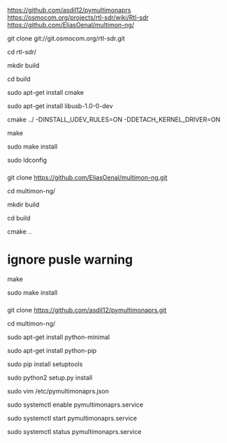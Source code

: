 https://github.com/asdil12/pymultimonaprs
https://osmocom.org/projects/rtl-sdr/wiki/Rtl-sdr
https://github.com/EliasOenal/multimon-ng/


git clone git://git.osmocom.org/rtl-sdr.git

cd rtl-sdr/

mkdir build

cd build

sudo apt-get install cmake

sudo apt-get install libusb-1.0-0-dev

cmake ../ -DINSTALL_UDEV_RULES=ON -DDETACH_KERNEL_DRIVER=ON

make

sudo make install

sudo ldconfig

###

git clone https://github.com/EliasOenal/multimon-ng.git

cd multimon-ng/

mkdir build

cd build

cmake ..

# ignore pusle warning

make

sudo make install

###

git clone https://github.com/asdil12/pymultimonaprs.git

cd multimon-ng/

sudo apt-get install python-minimal

sudo apt-get install python-pip

sudo pip install setuptools

sudo python2 setup.py install

sudo vim /etc/pymultimonaprs.json

sudo systemctl enable pymultimonaprs.service

sudo systemctl start pymultimonaprs.service

sudo systemctl status pymultimonaprs.service
